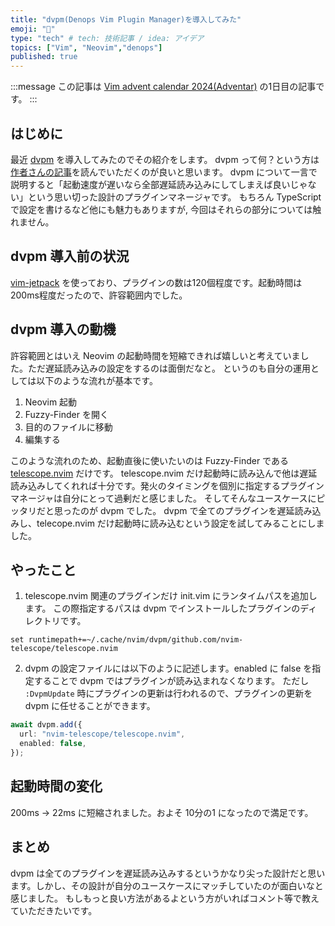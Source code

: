 ```yaml
---
title: "dvpm(Denops Vim Plugin Manager)を導入してみた"
emoji: "🐜"
type: "tech" # tech: 技術記事 / idea: アイデア
topics: ["Vim", "Neovim","denops"]
published: true
---
```


:::message
この記事は [Vim advent calendar 2024(Adventar)](https://adventar.org/calendars/10040) の1日目の記事です。
:::

## はじめに

最近 [dvpm](https://github.com/yukimemi/dvpm) を導入してみたのでその紹介をします。
dvpm って何？という方は[作者さんの記事](https://zenn.dev/yukimemi/articles/2023-06-09-dvpm)を読んでいただくのが良いと思います。
dvpm について一言で説明すると「起動速度が遅いなら全部遅延読み込みにしてしまえば良いじゃない」という思い切った設計のプラグインマネージャです。
もちろん TypeScript で設定を書けるなど他にも魅力もありますが, 今回はそれらの部分については触れません。

## dvpm 導入前の状況

[vim-jetpack](https://github.com/tani/vim-jetpack) を使っており、プラグインの数は120個程度です。起動時間は200ms程度だったので、許容範囲内でした。

## dvpm 導入の動機

許容範囲とはいえ Neovim の起動時間を短縮できれば嬉しいと考えていました。ただ遅延読み込みの設定をするのは面倒だなと。
というのも自分の運用としては以下のような流れが基本です。

1. Neovim 起動
2. Fuzzy-Finder を開く
3. 目的のファイルに移動
4. 編集する

このような流れのため、起動直後に使いたいのは Fuzzy-Finder である [telescope.nvim](https://github.com/nvim-telescope/telescope.nvim) だけです。
telescope.nvim だけ起動時に読み込んで他は遅延読み込みしてくれれば十分です。発火のタイミングを個別に指定するプラグインマネージャは自分にとって過剰だと感じました。
そしてそんなユースケースにピッタリだと思ったのが dvpm でした。
dvpm で全てのプラグインを遅延読み込みし、telecope.nvim だけ起動時に読み込むという設定を試してみることにしました。

## やったこと

1. telescope.nvim 関連のプラグインだけ init.vim にランタイムパスを追加します。
この際指定するパスは dvpm でインストールしたプラグインのディレクトリです。

```vim:.config/nvim/init.vim
set runtimepath+=~/.cache/nvim/dvpm/github.com/nvim-telescope/telescope.nvim
```

2. dvpm の設定ファイルには以下のように記述します。enabled に false を指定することで dvpm ではプラグインが読み込まれなくなります。
ただし `:DvpmUpdate` 時にプラグインの更新は行われるので、プラグインの更新を dvpm に任せることができます。

```ts:.config/nvim/denops/config/main.ts
await dvpm.add({
  url: "nvim-telescope/telescope.nvim",
  enabled: false,
});
```

## 起動時間の変化

200ms -> 22ms に短縮されました。およそ 10分の1 になったので満足です。

## まとめ

dvpm は全てのプラグインを遅延読み込みするというかなり尖った設計だと思います。しかし、その設計が自分のユースケースにマッチしていたのが面白いなと感じました。
もしもっと良い方法があるよという方がいればコメント等で教えていただきたいです。
